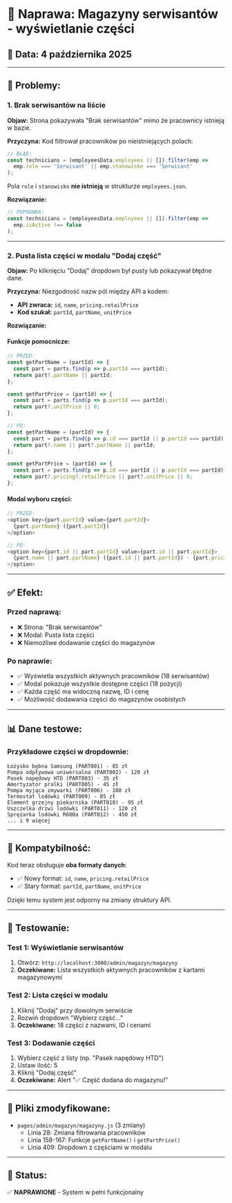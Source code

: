# 🔧 Naprawa: Magazyny serwisantów - wyświetlanie części

## 📅 Data: 4 października 2025

---

## 🐛 **Problemy:**

### 1. **Brak serwisantów na liście**
**Objaw:** Strona pokazywała "Brak serwisantów" mimo że pracownicy istnieją w bazie.

**Przyczyna:** Kod filtrował pracowników po nieistniejących polach:
```javascript
// BŁĄD:
const technicians = (employeesData.employees || []).filter(emp => 
  emp.role === 'Serwisant' || emp.stanowisko === 'Serwisant'
);
```

Pola `role` i `stanowisko` **nie istnieją** w strukturze `employees.json`.

**Rozwiązanie:**
```javascript
// POPRAWKA:
const technicians = (employeesData.employees || []).filter(emp => 
  emp.isActive !== false
);
```

---

### 2. **Pusta lista części w modalu "Dodaj część"**
**Objaw:** Po kliknięciu "Dodaj" dropdown był pusty lub pokazywał błędne dane.

**Przyczyna:** Niezgodność nazw pól między API a kodem:
- **API zwraca:** `id`, `name`, `pricing.retailPrice`
- **Kod szukał:** `partId`, `partName`, `unitPrice`

**Rozwiązanie:**

#### Funkcje pomocnicze:
```javascript
// PRZED:
const getPartName = (partId) => {
  const part = parts.find(p => p.partId === partId);
  return part?.partName || partId;
};

const getPartPrice = (partId) => {
  const part = parts.find(p => p.partId === partId);
  return part?.unitPrice || 0;
};

// PO:
const getPartName = (partId) => {
  const part = parts.find(p => p.id === partId || p.partId === partId);
  return part?.name || part?.partName || partId;
};

const getPartPrice = (partId) => {
  const part = parts.find(p => p.id === partId || p.partId === partId);
  return part?.pricing?.retailPrice || part?.unitPrice || 0;
};
```

#### Modal wyboru części:
```javascript
// PRZED:
<option key={part.partId} value={part.partId}>
  {part.partName} ({part.partId})
</option>

// PO:
<option key={part.id || part.partId} value={part.id || part.partId}>
  {part.name || part.partName} ({part.id || part.partId}) - {part.pricing?.retailPrice || part.unitPrice || 0} zł
</option>
```

---

## ✅ **Efekt:**

### Przed naprawą:
- ❌ Strona: "Brak serwisantów"
- ❌ Modal: Pusta lista części
- ❌ Niemożliwe dodawanie części do magazynów

### Po naprawie:
- ✅ Wyświetla wszystkich aktywnych pracowników (18 serwisantów)
- ✅ Modal pokazuje wszystkie dostępne części (18 pozycji)
- ✅ Każda część ma widoczną nazwę, ID i cenę
- ✅ Możliwość dodawania części do magazynów osobistych

---

## 📊 **Dane testowe:**

### Przykładowe części w dropdownie:
```
Łożysko bębna Samsung (PART001) - 85 zł
Pompa odpływowa uniwersalna (PART002) - 120 zł
Pasek napędowy HTD (PART003) - 35 zł
Amortyzator pralki (PART005) - 45 zł
Pompa myjąca zmywarki (PART006) - 180 zł
Termostat lodówki (PART009) - 85 zł
Element grzejny piekarnika (PART010) - 95 zł
Uszczelka drzwi lodówki (PART011) - 120 zł
Sprężarka lodówki R600a (PART012) - 450 zł
... i 9 więcej
```

---

## 🎯 **Kompatybilność:**

Kod teraz obsługuje **oba formaty danych**:
- ✅ Nowy format: `id`, `name`, `pricing.retailPrice`
- ✅ Stary format: `partId`, `partName`, `unitPrice`

Dzięki temu system jest odporny na zmiany struktury API.

---

## 🧪 **Testowanie:**

### Test 1: Wyświetlanie serwisantów
1. Otwórz: `http://localhost:3000/admin/magazyn/magazyny`
2. **Oczekiwane:** Lista wszystkich aktywnych pracowników z kartami magazynowymi

### Test 2: Lista części w modalu
1. Kliknij "Dodaj" przy dowolnym serwiście
2. Rozwiń dropdown "Wybierz część..."
3. **Oczekiwane:** 18 części z nazwami, ID i cenami

### Test 3: Dodawanie części
1. Wybierz część z listy (np. "Pasek napędowy HTD")
2. Ustaw ilość: 5
3. Kliknij "Dodaj część"
4. **Oczekiwane:** Alert "✅ Część dodana do magazynu!"

---

## 📝 **Pliki zmodyfikowane:**

- `pages/admin/magazyn/magazyny.js` (3 zmiany)
  - Linia 28: Zmiana filtrowania pracowników
  - Linia 158-167: Funkcje `getPartName()` i `getPartPrice()`
  - Linia 409: Dropdown z częściami w modalu

---

## 🚀 **Status:**

✅ **NAPRAWIONE** - System w pełni funkcjonalny

